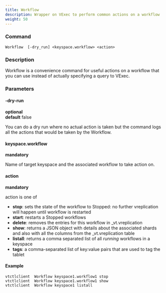 ```yaml
---
title: Workflow
description: Wrapper on VExec to perform common actions on a workflow
weight: 50
---
```


### Command

```
Workflow  [-dry_run] <keyspace.workflow> <action>
```

### Description

Workflow is a convenience command for useful actions on a workflow that you can use instead of
actually specifying a query to VExec.

### Parameters

#### -dry-run
**optional**\
**default** false

<div class="cmd">
You can do a dry run where no actual action is taken but the command logs all the actions that would be taken by the Workflow.
</div>

#### keyspace.workflow
**mandatory**

<div class="cmd">
Name of target keyspace and the associated workflow to take action on.
</div>

#### action
**mandatory**

<div class="cmd">
action is one of

* **stop**: sets the state of the workflow to Stopped: no further vreplication will happen until workflow is restarted
* **start**: restarts a Stopped workflows
* **delete**: removes the entries for this workflow in \_vt.vreplication
* **show**: returns a JSON object with details about the associated shards and also with all the columns
    from the \_vt.vreplication table
* **listall**: returns a comma separated list of all *running* workflows in a keyspace
* **tags**: a comma-separated list of key:value pairs that are used to tag the tablet
</div>

#### Example
```
vtctlclient  Workflow keyspace1.workflow1 stop
vtctlclient  Workflow keyspace1.workflow1 show
vtctlclient  Workflow keyspace1 listall
```
